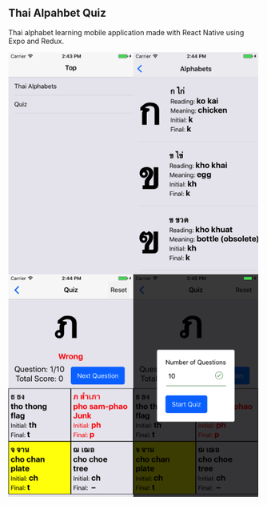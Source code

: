 
## Thai Alpahbet Quiz

Thai alphabet learning mobile application made with React Native using Expo and Redux.

<img src="https://raw.githubusercontent.com/h-nasu/ThaiAlphabet/master/screen_shots/top.png" width="250" align="left" />
<img src="https://raw.githubusercontent.com/h-nasu/ThaiAlphabet/master/screen_shots/alphabet_list.png" width="250" align="left" />
<img src="https://raw.githubusercontent.com/h-nasu/ThaiAlphabet/master/screen_shots/quiz.png" width="250" align="left" />
<img src="https://raw.githubusercontent.com/h-nasu/ThaiAlphabet/master/screen_shots/reset.png" width="250" align="left" />

